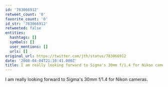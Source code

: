 ```yaml
---
id: '783066912'
retweet_count: '0'
favorite_count: '0'
id_str: '783066912'
retweeted: false
entities:
  hashtags: []
  symbols: []
  user_mentions: []
  urls: []
original_url: https://twitter.com/jth/status/783066912
date: '2008-04-04T21:10:41.000Z'
title: I am really looking forward to Sigma's 30mm f/1.4 for Nikon cameras.
---
```


I am really looking forward to Sigma's 30mm f/1.4 for Nikon cameras.